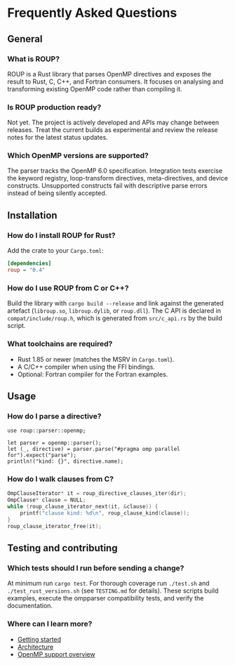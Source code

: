 # Frequently Asked Questions

## General

### What is ROUP?

ROUP is a Rust library that parses OpenMP directives and exposes the result to
Rust, C, C++, and Fortran consumers.  It focuses on analysing and transforming
existing OpenMP code rather than compiling it.

### Is ROUP production ready?

Not yet.  The project is actively developed and APIs may change between
releases.  Treat the current builds as experimental and review the release notes
for the latest status updates.

### Which OpenMP versions are supported?

The parser tracks the OpenMP 6.0 specification.  Integration tests exercise the
keyword registry, loop-transform directives, meta-directives, and device
constructs.  Unsupported constructs fail with descriptive parse errors instead
of being silently accepted.

## Installation

### How do I install ROUP for Rust?

Add the crate to your `Cargo.toml`:

```toml
[dependencies]
roup = "0.4"
```

### How do I use ROUP from C or C++?

Build the library with `cargo build --release` and link against the generated
artefact (`libroup.so`, `libroup.dylib`, or `roup.dll`).  The C API is declared
in `compat/include/roup.h`, which is generated from `src/c_api.rs` by the build
script.

### What toolchains are required?

- Rust 1.85 or newer (matches the MSRV in `Cargo.toml`).
- A C/C++ compiler when using the FFI bindings.
- Optional: Fortran compiler for the Fortran examples.

## Usage

### How do I parse a directive?

```rust,ignore
use roup::parser::openmp;

let parser = openmp::parser();
let (_, directive) = parser.parse("#pragma omp parallel for").expect("parse");
println!("kind: {}", directive.name);
```

### How do I walk clauses from C?

```c
OmpClauseIterator* it = roup_directive_clauses_iter(dir);
OmpClause* clause = NULL;
while (roup_clause_iterator_next(it, &clause)) {
    printf("clause kind: %d\n", roup_clause_kind(clause));
}
roup_clause_iterator_free(it);
```

## Testing and contributing

### Which tests should I run before sending a change?

At minimum run `cargo test`.  For thorough coverage run `./test.sh` and
`./test_rust_versions.sh` (see `TESTING.md` for details).  These scripts build
examples, execute the ompparser compatibility tests, and verify the
documentation.

### Where can I learn more?

- [Getting started](./getting-started.md)
- [Architecture](./architecture.md)
- [OpenMP support overview](./openmp-support.md)
